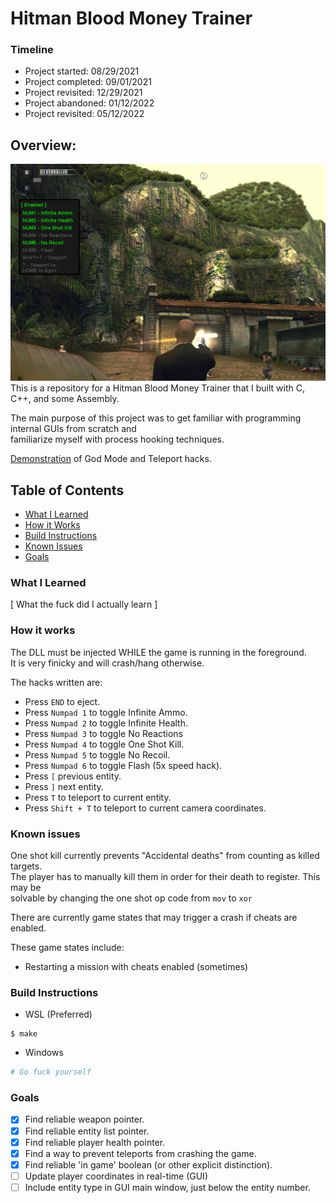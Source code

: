 # Hitman Blood Money Trainer
### Timeline
- Project started:      08/29/2021
- Project completed:    09/01/2021
- Project revisited:    12/29/2021
- Project abandoned:    01/12/2022
- Project revisited:    05/12/2022
  
## Overview:
<img src="./resources/Hack-Menu-Screenshot.png"/>
This is a repository for a Hitman Blood Money Trainer that I built with C, C++, and some Assembly.

The main purpose of this project was to get familiar with programming internal GUIs from scratch and  
familiarize myself with process hooking techniques.

[Demonstration](https://www.youtube.com/watch?v=0btTuzX9aQU)
of God Mode and Teleport hacks.  

## Table of Contents
- [What I Learned](#what-i-learned)
- [How it Works](#how-it-works)
- [Build Instructions](#build-instructions)
- [Known Issues](#known-issues)
- [Goals](#Goals)
  
### What I Learned
[ What the fuck did I actually learn ]

### How it works
The DLL must be injected WHILE the game is running in the foreground.  
It is very finicky and will crash/hang otherwise.

The hacks written are:
- Press <code>END</code> to eject.
- Press <code>Numpad 1</code> to toggle Infinite Ammo.
- Press <code>Numpad 2</code> to toggle Infinite Health.
- Press <code>Numpad 3</code> to toggle No Reactions
- Press <code>Numpad 4</code> to toggle One Shot Kill.
- Press <code>Numpad 5</code> to toggle No Recoil.
- Press <code>Numpad 6</code> to toggle Flash (5x speed hack).
- Press <code>[</code> previous entity.
- Press <code>]</code> next entity.
- Press <code>T</code> to teleport to current entity.
- Press <code>Shift + T</code> to teleport to current camera coordinates.

### Known issues
One shot kill currently prevents "Accidental deaths" from counting as killed targets.  
The player has to manually kill them in order for their death to register. This may be  
solvable by changing the one shot op code from <code>mov</code> to <code>xor</code>

There are currently game states that may trigger a crash if cheats are enabled.

These game states include:
- Restarting a mission with cheats enabled (sometimes)

### Build Instructions
- WSL (Preferred)
```
$ make
```
- Windows
```powershell
# Go fuck yourself
```

### Goals
 - [x] Find reliable weapon pointer.
 - [x] Find reliable entity list pointer.
 - [x] Find reliable player health pointer.
 - [x] Find a way to prevent teleports from crashing the game.
 - [x] Find reliable 'in game' boolean (or other explicit distinction).
 - [ ] Update player coordinates in real-time (GUI)
 - [ ] Include entity type in GUI main window, just below the entity number.
